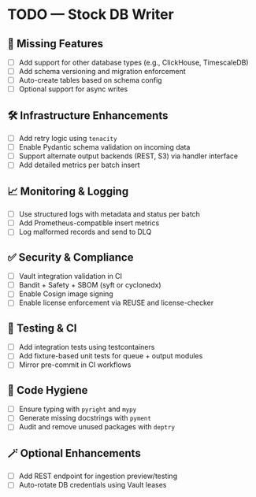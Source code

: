 # TODO — Stock DB Writer

## 🧩 Missing Features

- [ ] Add support for other database types (e.g., ClickHouse, TimescaleDB)
- [ ] Add schema versioning and migration enforcement
- [ ] Auto-create tables based on schema config
- [ ] Optional support for async writes

## 🛠️ Infrastructure Enhancements

- [ ] Add retry logic using `tenacity`
- [ ] Enable Pydantic schema validation on incoming data
- [ ] Support alternate output backends (REST, S3) via handler interface
- [ ] Add detailed metrics per batch insert

## 📈 Monitoring & Logging

- [ ] Use structured logs with metadata and status per batch
- [ ] Add Prometheus-compatible insert metrics
- [ ] Log malformed records and send to DLQ

## ✅ Security & Compliance

- [ ] Vault integration validation in CI
- [ ] Bandit + Safety + SBOM (syft or cyclonedx)
- [ ] Enable Cosign image signing
- [ ] Enable license enforcement via REUSE and license-checker

## 🧪 Testing & CI

- [ ] Add integration tests using testcontainers
- [ ] Add fixture-based unit tests for queue + output modules
- [ ] Mirror pre-commit in CI workflows

## 🧹 Code Hygiene

- [ ] Ensure typing with `pyright` and `mypy`
- [ ] Generate missing docstrings with `pyment`
- [ ] Audit and remove unused packages with `deptry`

## 🪄 Optional Enhancements

- [ ] Add REST endpoint for ingestion preview/testing
- [ ] Auto-rotate DB credentials using Vault leases
